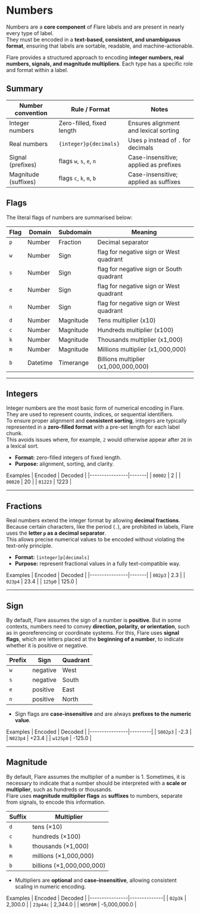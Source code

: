 # Numbers

Numbers are a **core component** of Flare labels and are present in nearly every type of label.  
They must be encoded in a **text-based, consistent, and unambiguous format**, ensuring that labels are sortable, readable, and machine-actionable.  

Flare provides a structured approach to encoding **integer numbers, real numbers, signals, and magnitude multipliers**. Each type has a specific role and format within a label.

## Summary

| Number convention    | Rule / Format                       | Notes                                   |
|----------------------|--------------------------------------|-----------------------------------------|
| Integer numbers      | Zero-filled, fixed length            | Ensures alignment and lexical sorting   |
| Real numbers         | `{integer}p{decimals}`               | Uses `p` instead of `.` for decimals    |
| Signal (prefixes)    | flags `w`, `s`, `e`, `n`             | Case-insensitive; applied as prefixes  |
| Magnitude (suffixes) | flags `c`, `k`, `m`, `b`             | Case-insensitive; applied as suffixes |

## Flags

The literal flags of numbers are summarised below:

| Flag        | Domain     | Subdomain | Meaning                                     |
|-------------|------------|-----------|---------------------------------------------|
|`p`          | Number     | Fraction  | Decimal separator |
|`w`          | Number     | Sign      | flag for negative sign or West quadrant     |
|`s`          | Number     | Sign      | flag for negative sign or South quadrant     |
|`e`          | Number     | Sign      | flag for negative sign or West quadrant     |
|`n`          | Number     | Sign      | flag for negative sign or West quadrant     |
|`d`          | Number     | Magnitude | Tens multiplier (x10)     |
|`c`          | Number     | Magnitude | Hundreds multiplier (x100)     |
|`k`          | Number     | Magnitude | Thousands multiplier (x1,000)     |
|`m`          | Number     | Magnitude | Millions multiplier (x1,000,000)     |
|`b`          | Datetime   | Timerange | Billions multiplier (x1,000,000,000)    |

---

## Integers

Integer numbers are the most basic form of numerical encoding in Flare.  
They are used to represent counts, indices, or sequential identifiers.  
To ensure proper alignment and **consistent sorting**, integers are typically represented in a **zero-filled format** with a pre-set length for each label chunk.  
This avoids issues where, for example, `2` would otherwise appear after `20` in a lexical sort.

- **Format:** zero-filled integers of fixed length.  
- **Purpose:** alignment, sorting, and clarity.

Examples
| Encoded           | Decoded                        |
|----------------|-------|
| `00002`        | 2     |
| `00020`        | 20    |
| `01223`        | 1223  |

---

## Fractions

Real numbers extend the integer format by allowing **decimal fractions**.  
Because certain characters, like the period (`.`), are prohibited in labels, Flare uses the **letter `p` as a decimal separator**.  
This allows precise numerical values to be encoded without violating the text-only principle.

- **Format:** `[integer]p[decimals]`  
- **Purpose:** represent fractional values in a fully text-compatible way.

Examples
| Encoded           | Decoded                        |
|----------------|-------|
| `002p3`        | 2.3   |
| `023p4`        | 23.4  |
| `125p0`        | 125.0 |

---

## Sign

By default, Flare assumes the sign of a number is **positive**. But in some contexts, numbers need to convey **direction, polarity, or orientation**, such as in georeferencing or coordinate systems. For this, Flare uses **signal flags**, which are letters placed at the **beginning of a number**, to indicate whether it is positive or negative.  

| Prefix | Sign      | Quadrant |
|--------|-----------| -------- |
| `w`    | negative  | West     |
| `s`    | negative  | South    |
| `e`    | positive  | East     |
| `n`    | positive  | North    |

- Sign flags are **case-insensitive** and are always **prefixes to the numeric value**.

Examples
| Encoded        | Decoded                        |
|----------------|---------|
| `S002p3`       | -2.3    |
| `N023p4`       | +23.4   |
| `w125p0`       | -125.0  |

---

## Magnitude

By default, Flare assumes the multiplier of a number is 1. Sometimes, it is necessary to indicate that a number should be interpreted with a **scale or multiplier**, such as hundreds or thousands.  
Flare uses **magnitude multiplier flags** as **suffixes** to numbers, separate from signals, to encode this information.

| Suffix | Multiplier        |
|------|-----------------|
| `d`  | tens (×10)  |
| `c`  | hundreds (×100)  |
| `k`  | thousands (×1,000) |
| `m`  | millions (×1,000,000) |
| `b`  | billions (×1,000,000,000) | 

- Multipliers are **optional** and **case-insensitive**, allowing consistent scaling in numeric encoding.

Examples
| Encoded           | Decoded                        |
|----------------|--------------|
| `02p3k`        | 2,300.0     |
| `23p44c`       | 2,344.0     |
| `W05P0M`       | -5,000,000.0 |

